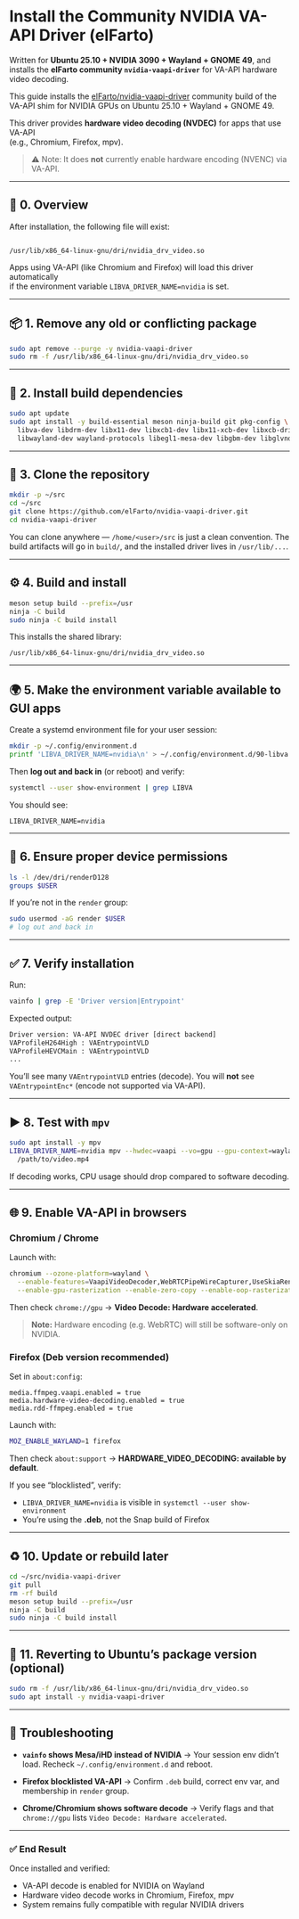 


# Install the Community NVIDIA VA-API Driver (elFarto)

Written for **Ubuntu 25.10 + NVIDIA 3090 + Wayland + GNOME 49**, and installs the **elFarto community `nvidia-vaapi-driver`** for VA-API hardware video decoding.

This guide installs the [elFarto/nvidia-vaapi-driver](https://github.com/elFarto/nvidia-vaapi-driver)
community build of the VA-API shim for NVIDIA GPUs on Ubuntu 25.10 + Wayland + GNOME 49.

This driver provides **hardware video decoding (NVDEC)** for apps that use VA-API  
(e.g., Chromium, Firefox, mpv).  
> ⚠️ Note: It does **not** currently enable hardware encoding (NVENC) via VA-API.

---

## 🧰 0. Overview

After installation, the following file will exist:
```

/usr/lib/x86_64-linux-gnu/dri/nvidia_drv_video.so
```


Apps using VA-API (like Chromium and Firefox) will load this driver automatically  
if the environment variable `LIBVA_DRIVER_NAME=nvidia` is set.

---

## 📦 1. Remove any old or conflicting package

```bash
sudo apt remove --purge -y nvidia-vaapi-driver
sudo rm -f /usr/lib/x86_64-linux-gnu/dri/nvidia_drv_video.so
````

---

## 🔧 2. Install build dependencies

```bash
sudo apt update
sudo apt install -y build-essential meson ninja-build git pkg-config \
  libva-dev libdrm-dev libx11-dev libxcb1-dev libx11-xcb-dev libxcb-dri3-dev \
  libwayland-dev wayland-protocols libegl1-mesa-dev libgbm-dev libglvnd-dev
```

---

## 📂 3. Clone the repository

```bash
mkdir -p ~/src
cd ~/src
git clone https://github.com/elFarto/nvidia-vaapi-driver.git
cd nvidia-vaapi-driver
```

You can clone anywhere — `/home/<user>/src` is just a clean convention.
The build artifacts will go in `build/`, and the installed driver lives in `/usr/lib/...`.

---

## ⚙️ 4. Build and install

```bash
meson setup build --prefix=/usr
ninja -C build
sudo ninja -C build install
```

This installs the shared library:

```
/usr/lib/x86_64-linux-gnu/dri/nvidia_drv_video.so
```

---

## 🌍 5. Make the environment variable available to GUI apps

Create a systemd environment file for your user session:

```bash
mkdir -p ~/.config/environment.d
printf 'LIBVA_DRIVER_NAME=nvidia\n' > ~/.config/environment.d/90-libva.conf
```

Then **log out and back in** (or reboot) and verify:

```bash
systemctl --user show-environment | grep LIBVA
```

You should see:

```
LIBVA_DRIVER_NAME=nvidia
```

---

## 👥 6. Ensure proper device permissions

```bash
ls -l /dev/dri/renderD128
groups $USER
```

If you’re not in the `render` group:

```bash
sudo usermod -aG render $USER
# log out and back in
```

---

## ✅ 7. Verify installation

Run:

```bash
vainfo | grep -E 'Driver version|Entrypoint'
```

Expected output:

```bash
Driver version: VA-API NVDEC driver [direct backend]
VAProfileH264High : VAEntrypointVLD
VAProfileHEVCMain : VAEntrypointVLD
...
```

You’ll see many `VAEntrypointVLD` entries (decode).
You will **not** see `VAEntrypointEnc*` (encode not supported via VA-API).

---

## ▶️ 8. Test with `mpv`

```bash
sudo apt install -y mpv
LIBVA_DRIVER_NAME=nvidia mpv --hwdec=vaapi --vo=gpu --gpu-context=wayland \
  /path/to/video.mp4
```

If decoding works, CPU usage should drop compared to software decoding.

---

## 🌐 9. Enable VA-API in browsers

### Chromium / Chrome

Launch with:

```bash
chromium --ozone-platform=wayland \
  --enable-features=VaapiVideoDecoder,WebRTCPipeWireCapturer,UseSkiaRenderer \
  --enable-gpu-rasterization --enable-zero-copy --enable-oop-rasterization
```

Then check `chrome://gpu` → **Video Decode: Hardware accelerated**.

> **Note:** Hardware encoding (e.g. WebRTC) will still be software-only on NVIDIA.

### Firefox (Deb version recommended)

Set in `about:config`:

```
media.ffmpeg.vaapi.enabled = true
media.hardware-video-decoding.enabled = true
media.rdd-ffmpeg.enabled = true
```

Launch with:

```bash
MOZ_ENABLE_WAYLAND=1 firefox
```

Then check `about:support` → **HARDWARE_VIDEO_DECODING: available by default**.

If you see “blocklisted”, verify:

* `LIBVA_DRIVER_NAME=nvidia` is visible in `systemctl --user show-environment`
* You’re using the **.deb**, not the Snap build of Firefox

---

## ♻️ 10. Update or rebuild later

```bash
cd ~/src/nvidia-vaapi-driver
git pull
rm -rf build
meson setup build --prefix=/usr
ninja -C build
sudo ninja -C build install
```

---

## 🧹 11. Reverting to Ubuntu’s package version (optional)

```bash
sudo rm -f /usr/lib/x86_64-linux-gnu/dri/nvidia_drv_video.so
sudo apt install -y nvidia-vaapi-driver
```

---

## 🧩 Troubleshooting

* **`vainfo` shows Mesa/iHD instead of NVIDIA**
  → Your session env didn’t load. Recheck `~/.config/environment.d` and reboot.

* **Firefox blocklisted VA-API**
  → Confirm `.deb` build, correct env var, and membership in `render` group.

* **Chrome/Chromium shows software decode**
  → Verify flags and that `chrome://gpu` lists `Video Decode: Hardware accelerated`.

---

### ✅ End Result

Once installed and verified:

* VA-API decode is enabled for NVIDIA on Wayland
* Hardware video decode works in Chromium, Firefox, mpv
* System remains fully compatible with regular NVIDIA drivers

```


